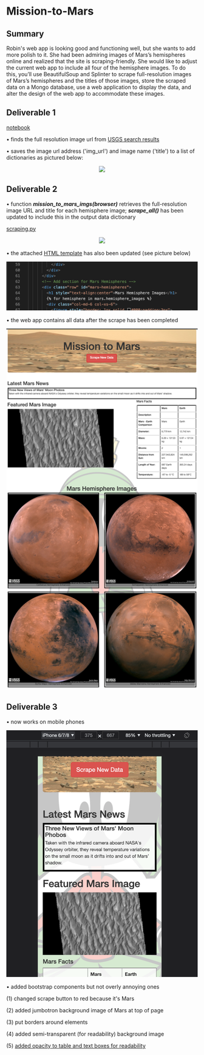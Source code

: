 # Mission-to-Mars
## Summary

Robin's web app is looking good and functioning well, but she wants to add more polish to it. She had been admiring images of Mars’s hemispheres online and realized that the site is scraping-friendly. She would like to adjust the current web app to include all four of the hemisphere images. To do this, you’ll use BeautifulSoup and Splinter to scrape full-resolution images of Mars’s hemispheres and the titles of those images, store the scraped data on a Mongo database, use a web application to display the data, and alter the design of the web app to accommodate these images.

## Deliverable 1

[notebook](https://github.com/jzebker/Mission-to-Mars/blob/main/Mission_to_Mars_Challenge.ipynb)

• finds the full resolution image url from [USGS search results](https://astrogeology.usgs.gov/search/results?q=hemisphere+enhanced&k1=target&v1=Mars)

• saves the image url address ('img_url') and image name ('title') to a list of dictionaries as pictured below:
<p align='center'>
  <img src='https://user-images.githubusercontent.com/84994321/129502701-bf5d114a-8dc3-40df-9bc5-d2838468502a.png'>
</p>

## Deliverable 2
• function ***mission_to_mars_imgs(browser)*** retrieves the full-resolution image URL and title for each hemisphere image; ***scrape_all()*** has been updated to include this in the output data dictionary

[scraping.py](https://github.com/jzebker/Mission-to-Mars/blob/main/scraping.py)
<p align='center'>
  <img src="https://user-images.githubusercontent.com/84994321/129503284-6836a33e-ed12-476f-9f85-4751b5992c62.png">
</p>

• the attached [HTML template](https://github.com/jzebker/Mission-to-Mars/blob/main/templates/index.html) has also been updated (see picture below)
<p align = 'center'>
  <img src="https://raw.githubusercontent.com/jzebker/Mission-to-Mars/main/Readme_pics/d2hemisection.png">
</p>

• the web app contains all data after the scrape has been completed
<p align = 'center'>
  <img src="https://raw.githubusercontent.com/jzebker/Mission-to-Mars/main/Readme_pics/d2completesite.png">
</p>

## Deliverable 3

• now works on mobile phones
<p align = 'center'>
  <img src="https://raw.githubusercontent.com/jzebker/Mission-to-Mars/main/Readme_pics/d3mobile.png">
</p>

• added bootstrap components but not overly annoying ones

  (1) changed scrape button to red because it's Mars
  
  (2) added jumbotron background image of Mars at top of page
  
  (3) put borders around elements
  
  (4) added semi-transparent (for readability) background image
  
  (5) [added opacity to table and text boxes for readability](https://raw.githubusercontent.com/jzebker/Mission-to-Mars/main/Readme_pics/d3borders.png)
